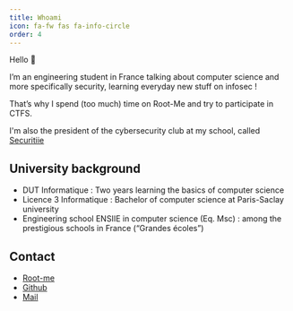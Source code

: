 ```yaml
---
title: Whoami
icon: fa-fw fas fa-info-circle
order: 4
---
```


Hello 👋

I’m an engineering student in France talking about computer science and more specifically security, learning everyday new stuff on infosec !

That’s why I spend (too much) time on Root-Me and try to participate in CTFS.

I'm also the president of the cybersecurity club at my school, called [Securitiie](https://securitiie.iiens.net/docs/)

## University background

- DUT Informatique : Two years learning the basics of computer science
- Licence 3 Informatique : Bachelor of computer science at Paris-Saclay university
- Engineering school ENSIIE in computer science (Eq. Msc) : among the prestigious schools in France (“Grandes écoles”)

## Contact

- [Root-me](https://root-me.org/yaceno)
- [Github](https://github.com/yaceno)
- [Mail](mailto:souam.yacine@gmail.com)